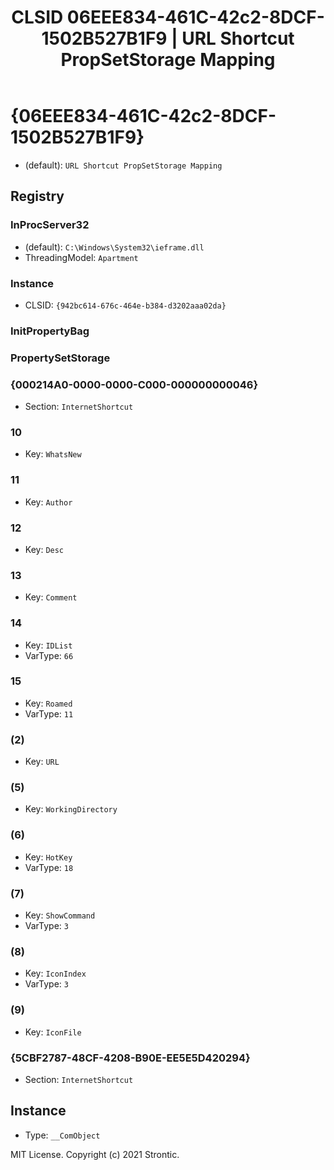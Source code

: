 ﻿---
title: "CLSID 06EEE834-461C-42c2-8DCF-1502B527B1F9 | URL Shortcut PropSetStorage Mapping"
excerpt: What is COM-Object CLSID 06EEE834-461C-42c2-8DCF-1502B527B1F9?
---

# {06EEE834-461C-42c2-8DCF-1502B527B1F9}

* (default): `URL Shortcut PropSetStorage Mapping`

## Registry


### InProcServer32

* (default): `C:\Windows\System32\ieframe.dll`
* ThreadingModel: `Apartment`

### Instance

* CLSID: `{942bc614-676c-464e-b384-d3202aaa02da}`

### InitPropertyBag


### PropertySetStorage


### {000214A0-0000-0000-C000-000000000046}

* Section: `InternetShortcut`

### 10

* Key: `WhatsNew`

### 11

* Key: `Author`

### 12

* Key: `Desc`

### 13

* Key: `Comment`

### 14

* Key: `IDList`
* VarType: `66`

### 15

* Key: `Roamed`
* VarType: `11`

### (2)

* Key: `URL`

### (5)

* Key: `WorkingDirectory`

### (6)

* Key: `HotKey`
* VarType: `18`

### (7)

* Key: `ShowCommand`
* VarType: `3`

### (8)

* Key: `IconIndex`
* VarType: `3`

### (9)

* Key: `IconFile`

### {5CBF2787-48CF-4208-B90E-EE5E5D420294}

* Section: `InternetShortcut`

## Instance

* Type: `__ComObject`

MIT License. Copyright (c) 2021 Strontic.


